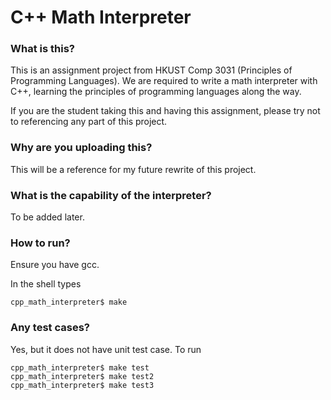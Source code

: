 # C++ Math Interpreter

### What is this?

This is an assignment project from HKUST Comp 3031 (Principles of Programming Languages). We are required to write a math interpreter with C++, learning the principles of programming languages along the way.

If you are the student taking this and having this assignment, please try not to referencing any part of this project.

### Why are you uploading this?

This will be a reference for my future rewrite of this project.

### What is the capability of the interpreter?

To be added later.

### How to run?

Ensure you have gcc.

In the shell types

```shell
cpp_math_interpreter$ make
```

### Any test cases?

Yes, but it does not have unit test case. To run

```shell
cpp_math_interpreter$ make test
cpp_math_interpreter$ make test2
cpp_math_interpreter$ make test3
```
